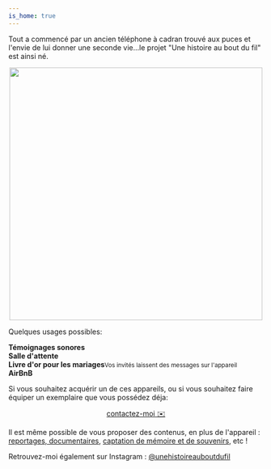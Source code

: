 ```yaml
---
is_home: true
---
```



Tout a commencé par un ancien téléphone à cadran trouvé aux puces et l'envie de lui donner une seconde vie...le projet "Une histoire au bout du fil" est ainsi né.
<p align="center">
  <img src="https://user-images.githubusercontent.com/1282106/174430930-4d068449-e63c-43ff-a97e-a942af0a418f.JPG" width="500" />
</p>

Quelques usages possibles:
<div class="blocks">
  <div class="block large"><strong>Témoignages sonores</strong></div>
  <div class="block large"><strong>Salle d'attente</strong></div>
  <div class="block large"><strong>Livre d'or pour les mariages</strong><small>Vos invités laissent des messages sur l'appareil</small></div>
  <div class="block large"><strong>AirBnB</strong></div>
</div>

Si vous souhaitez acquérir un de ces appareils, ou si vous souhaitez faire équiper un exemplaire que vous possédez déja:

<p align="center">
<a href="mailto:samy@rabih.fr" class="btn">contactez-moi ✉️</a></p>

Il est même possible de vous proposer des contenus, en plus de l'appareil : [reportages, documentaires](https://www.jessicabordeau.com/), [captation de mémoire et de souvenirs](https://30mai.fr), etc !

Retrouvez-moi également sur Instagram : [@unehistoireauboutdufil](https://www.instagram.com/unehistoireauboutdufil/)
